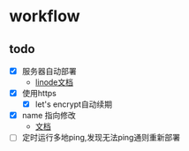 # workflow


## todo

- [x] 服务器自动部署
  - [linode文档](https://www.linode.com/docs/api/)
- [x] 使用https
  - [x] let's encrypt自动续期
- [x] name 指向修改
  - [文档](https://www.name.com/zh-cn/api-docs)
- [ ] 定时运行多地ping,发现无法ping通则重新部署
